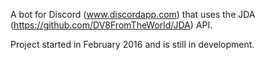 A bot for Discord (www.discordapp.com) that uses the JDA (https://github.com/DV8FromTheWorld/JDA) API.

Project started in February 2016 and is still in development.